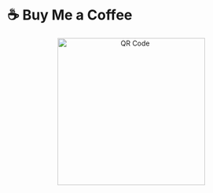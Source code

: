 # ☕ Buy Me a Coffee  

<p align="center">
  <img src="./qr-code.png" alt="QR Code" width="300">
</p>
